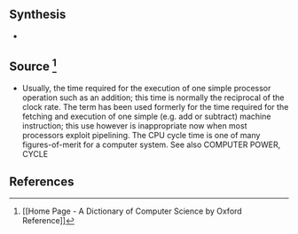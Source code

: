 ## Synthesis
- 
## Source [^1]
- Usually, the time required for the execution of one simple processor operation such as an addition; this time is normally the reciprocal of the clock rate. The term has been used formerly for the time required for the fetching and execution of one simple (e.g. add or subtract) machine instruction; this use however is inappropriate now when most processors exploit pipelining. The CPU cycle time is one of many figures-of-merit for a computer system. See also COMPUTER POWER, CYCLE
## References

[^1]: [[Home Page - A Dictionary of Computer Science by Oxford Reference]]